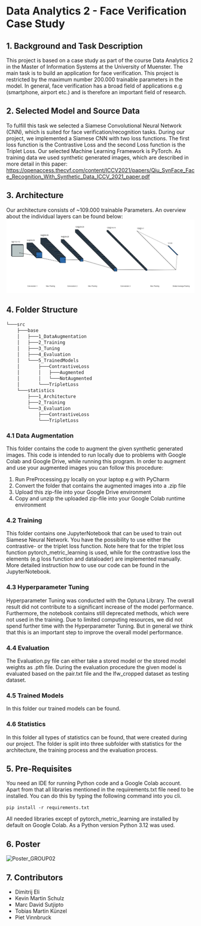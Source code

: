 # Data Analytics 2 - Face Verification Case Study 

## 1. Background and Task Description
This project is based on a case study as part of the course Data Analytics 2 in the Master of Information Systems at the 
University of Muenster. The main task is to build an application for face verification. This project is restricted by the 
maximum number 200.000 trainable parameters in the model. In general, face verification has a broad field of applications 
e.g (smartphone, airport etc.) and is therefore an important field of research. 

## 2. Selected Model and Source Data
To fulfill this task we selected a Siamese Convolutional Neural Network (CNN), which is suited for face verification/recognition tasks.
During our project, we implemented a Siamese CNN with two loss functions. The first loss function is the Contrastive Loss and the 
second Loss function is the Triplet Loss. Our selected Machine Learning Framework is PyTorch. As training data we used 
synthetic generated images, which are described in more detail in this paper: https://openaccess.thecvf.com/content/ICCV2021/papers/Qiu_SynFace_Face_Recognition_With_Synthetic_Data_ICCV_2021_paper.pdf

## 3. Architecture 
Our architecture consists of ~109.000 trainable Parameters. An overview about the individual layers can be found below:
![Siamese Convolutional Neural Network](Siamese_Neural_Network.png)

## 4. Folder Structure
```
└───src
    ├───base
    │   ├───1_DataAugmentation
    │   ├───2_Training
    │   ├───3_Tuning
    │   ├───4_Evaluation
    │   └───5_TrainedModels
    │       ├───ContrastiveLoss
    │       │   ├───Augmented
    │       │   └───NotAugmented
    │       └───TripletLoss
    └───statistics
        ├───1_Architecture
        ├───2_Training
        └───3_Evaluation
            ├───ContrastiveLoss
            └───TripletLoss
```

### 4.1 Data Augmentation
This folder contains the code to augment the given synthetic generated images. 
This code is intended to run locally due to problems with Google Colab and Google Drive,
while running this program. In order to augment and use your augmented images you can follow this
procedure: 

1. Run PreProcessing.py locally on your laptop e.g with PyCharm 
2. Convert the folder that contains the augmented images into a .zip file
3. Upload this zip-file into your Google Drive environment 
4. Copy and unzip the uploaded zip-file into your Google Colab runtime environment 

### 4.2 Training
This folder contains one JupyterNotebook that can be used to train out Siamese Neural Network.
You have the possibility to use either the contrastive- or the triplet loss function. Note here 
that for the triplet loss function pytorch_metric_learning is used, while for the contrastive loss 
the elements (e.g loss function and dataloader) are implemented manually. More detailed instruction how to use 
our code can be found in the JupyterNotebook. 

### 4.3 Hyperparameter Tuning
Hyperparameter Tuning was conducted with the Optuna Library. The overall result did not contribute to a 
significant increase of the model performance. Furthermore, the notebook contains still deprecated methods, which were
not used in the training. Due to limited computing resources, we did not spend further time with the Hyperparameter Tuning.
But in general we think that this is an important step to improve the overall model performance.

### 4.4 Evaluation 
The Evaluation.py file can either take a stored model or the stored model weights as .pth file. During the evaluation procedure 
the given model is evaluated based on the pair.txt file and the lfw_cropped dataset as testing dataset. 

### 4.5 Trained Models 
In this folder our trained models can be found. 

### 4.6 Statistics 
In this folder all types of statistics can be found, that were created during our project. The folder is split into 
three subfolder with statistics for the architecture, the training process and the evaluation process.

## 5. Pre-Requisites 
You need an IDE for running Python code and a Google Colab account. Apart from that all libraries mentioned in the
requirements.txt file need to be installed. You can do this by typing the following command into you cli.
```
pip install -r requirements.txt 
```
All needed libraries except of pytorch_metric_learning are installed by default on Google Colab. As a Python version Python 3.12 was used.

## 6. Poster 
![Poster_GROUP02](POSTER_DA2_GROUP02.jpg)

## 7. Contributors 
- Dimitrij Eli 
- Kevin Martin Schulz 
- Marc David Sutjipto 
- Tobias Martin Künzel 
- Piet Vinnbruck 


